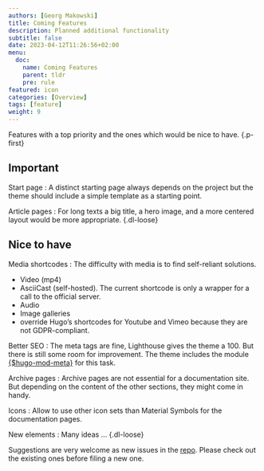 ```yaml
---
authors: [Georg Makowski]
title: Coming Features
description: Planned additional functionality 
subtitle: false
date: 2023-04-12T11:26:56+02:00 
menu:
  doc:
    name: Coming Features
    parent: tldr
    pre: rule
featured: icon
categories: [Overview]
tags: [feature]
weight: 9
---
```


Features with a top priority and the ones which would be nice to have.
{.p-first}
<!--more-->

## Important

Start page
: A distinct starting page always depends on the project but the theme should include a simple template as a starting point.

Article pages
: For long texts a big title, a hero image, and a more centered layout would be more appropriate.
{.dl-loose}

## Nice to have

Media shortcodes
: The difficulty with media is to find self-reliant solutions.
  - Video (mp4)
  - AsciiCast (self-hosted). The current shortcode is only a wrapper for a call to the official server.
  - Audio 
  - Image galleries
  - override Hugo’s shortcodes for Youtube and Vimeo because they are not GDPR-compliant.

Better SEO
: The meta tags are fine, Lighthouse gives the theme a 100. But there is still some room for improvement. The theme includes the module [{$hugo-mod-meta}](https://github.com/bowman2001/hugo-mod-meta) for this task.

Archive pages
: Archive pages are not essential for a documentation site. But depending on the content of the other sections, they might come in handy.

Icons
: Allow to use other icon sets than Material Symbols for the documentation pages.

New elements
: Many ideas ...
{.dl-loose}

Suggestions are very welcome as new issues in the [repo](https://github.com/bowman2001/perplex). Please check out the existing ones before filing a new one.
